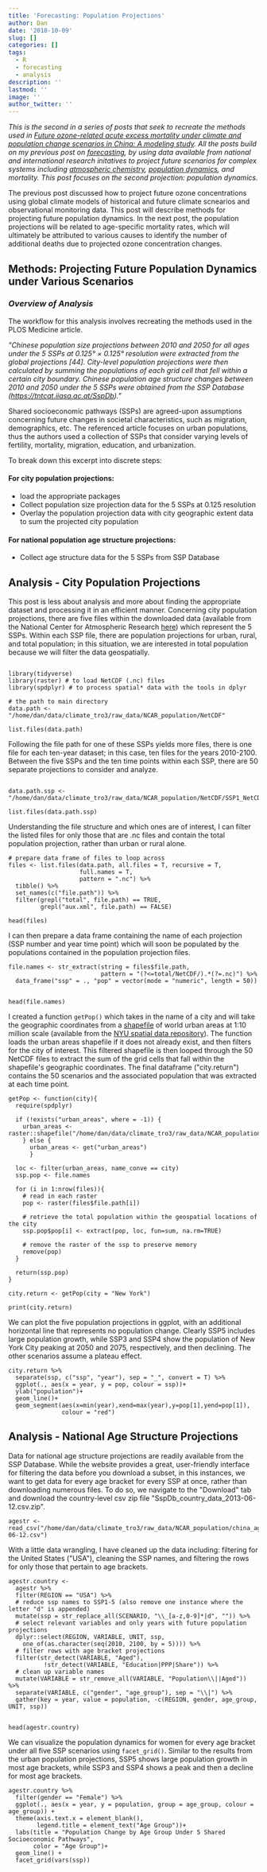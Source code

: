 ```yaml
---
title: 'Forecasting: Population Projections'
author: Dan
date: '2018-10-09'
slug: []
categories: []
tags:
  - R
  - forecasting
  - analysis
description: ''
lastmod: ''
image: ''
author_twitter: ''
---
```



*This is the second in a series of posts that seek to recreate the methods used in [Future ozone-related acute excess mortality under climate and population change scenarios in China: A modeling study](https://journals.plos.org/plosmedicine/article?id=10.1371/journal.pmed.1002598#sec014). All the posts build on my previous post on [forecasting](https://danbernstein.netlify.com/post/learning-forecasting/), by using data available from national and international research initatives to project future scenarios for complex systems including [atmospheric chemistry](https://danbernstein.netlify.com/post/climate-modeling/), [population dynamics](https://danbernstein.netlify.com/post/population-projections/), and mortality. This post focuses on the second projection: population dynamics.*

The previous post discussed how to project future ozone concentrations using global climate models of historical and future climate scnearios and observational monitoring data. This post will describe methods for projecting future population dynamics. In the next post, the population projections will be related to age-specific mortality rates, which will ultimately be attributed to various causes to identify the number of additional deaths due to projected ozone concentration changes. 

## Methods: Projecting Future Population Dynamics under Various Scenarios

### *Overview of Analysis*

The workflow for this analysis involves recreating the methods used in the PLOS Medicine article.

*"Chinese population size projections between 2010 and 2050 for all ages under the 5 SSPs at 0.125° × 0.125° resolution were extracted from the global projections [44]. City-level population projections were then calculated by summing the populations of each grid cell that fell within a certain city boundary. Chinese population age structure changes between 2010 and 2050 under the 5 SSPs were obtained from the SSP Database (https://tntcat.iiasa.ac.at/SspDb)."*

Shared socioeconomic pathways (SSPs) are agreed-upon assumptions concerning future changes in societal characteristics, such as migration, demographics, etc. The referenced article focuses on urban populations, thus the authors used a collection of SSPs that consider varying levels of fertility, mortality, migration, education, and urbanization.

To break down this excerpt into discrete steps:

#### For city population projections: 
* load the appropriate packages 
* Collect population size projection data for the 5 SSPs at 0.125 resolution 
* Overlay the population projection data with city geographic extent data to sum the projected city population

#### For national population age structure projections:
* Collect age structure data for the 5 SSPs from SSP Database


## Analysis - City Population Projections 

This post is less about analysis and more about finding the appropriate dataset and processing it in an efficient manner. Concerning city population projections, there are five files within the downloaded data (available from the National Center for Atmospheric Research [here](http://www.cgd.ucar.edu/iam/modeling/spatial-population-scenarios.html)) which represent the 5 SSPs. Within each SSP file, there are population projections for urban, rural, and total population; in this situation, we are interested in total population because we will filter the data geospatially. 


```{r file structure}

library(tidyverse)
library(raster) # to load NetCDF (.nc) files
library(spdplyr) # to process spatial* data with the tools in dplyr

# the path to main directory 
data.path <- "/home/dan/data/climate_tro3/raw_data/NCAR_population/NetCDF"

list.files(data.path)
```

Following the file path for one of these SSPs yields more files, there is one file for each ten-year dataset; in this case, ten files for the years 2010-2100. Between the five SSPs and the ten time points within each SSP, there are 50 separate projections to consider and analyze.

```{r, eval=FALSE}

data.path.ssp <- "/home/dan/data/climate_tro3/raw_data/NCAR_population/NetCDF/SSP1_NetCDF/total/NetCDF"

list.files(data.path.ssp)
```

Understanding the file structure and which ones are of interest, I can filter the listed files for only those that are .nc files and contain the total population projection, rather than urban or rural alone. 

```{r, eval=FALSE}
# prepare data frame of files to loop across
files <- list.files(data.path, all.files = T, recursive = T,
                    full.names = T,
                    pattern = ".nc") %>% 
  tibble() %>% 
  set_names(c("file.path")) %>% 
  filter(grepl("total", file.path) == TRUE,
         grepl("aux.xml", file.path) == FALSE)

head(files)
```

I can then prepare a data frame containing the name of each projection (SSP number and year time point) which will soon be populated by the populations contained in the population projection files. 
```{r prepare data frame to fill}
file.names <- str_extract(string = files$file.path, 
                          pattern = "(?<=total/NetCDF/).*(?=.nc)") %>% 
  data_frame("ssp" = ., "pop" = vector(mode = "numeric", length = 50))


head(file.names)
```


I created a function ```getPop()``` which takes in the name of a city and will take the geographic coordinates from a [shapefile](https://geo.nyu.edu/catalog/stanford-yk247bg4748) of world urban areas at 1:10 million scale (available from the [NYU spatial data repository](https://geo.nyu.edu/)). The function loads the urban areas shapefile if it does not already exist, and then filters for the city of interest. This filtered shapefile is then looped through the 50 NetCDF files to extract the sum of the grid cells that fall within the shapefile's geographic coordinates. The final dataframe ("city.return") contains the 50 scenarios and the associated population that was extracted at each time point. 

```{r getPop}
getPop <- function(city){
  require(spdplyr)

  if (!exists("urban_areas", where = -1)) {
    urban_areas <- raster::shapefile("/home/dan/data/climate_tro3/raw_data/NCAR_population/urban_area_global_nyu/ne_10m_urban_areas_landscan")
    } else {
      urban_areas <- get("urban_areas")
      }
  
  loc <- filter(urban_areas, name_conve == city)
  ssp.pop <- file.names
  
  for (i in 1:nrow(files)){
    # read in each raster
    pop <- raster(files$file.path[i])
    
    # retrieve the total population within the geospatial locations of the city
    ssp.pop$pop[i] <- extract(pop, loc, fun=sum, na.rm=TRUE)
    
    # remove the raster of the ssp to preserve memory
    remove(pop)
  }
  
  return(ssp.pop)
}

city.return <- getPop(city = "New York")

print(city.return)
```

We can plot the five population projections in ggplot, with an additional horizontal line that represents no population change. Clearly SSP5 includes large population growth, while SSP3 and SSP4 show the population of New York City peaking at 2050 and 2075, respectively, and then declining. The other scenarios assume a plateau effect. 
```{r population projection ggplot}
city.return %>% 
  separate(ssp, c("ssp", "year"), sep = "_", convert = T) %>% 
  ggplot(., aes(x = year, y = pop, colour = ssp))+
  ylab("population")+
  geom_line()+
  geom_segment(aes(x=min(year),xend=max(year),y=pop[1],yend=pop[1]),
               colour = "red")
```



## Analysis - National Age Structure Projections 

Data for national age structure projections are readily available from the SSP Database. While the website provides a great, user-friendly interface for filtering the data before you download a subset, in this instances, we want to get data for every age bracket for every SSP at once, rather than downloading numerous files. To do so, we navigate to the "Download" tab and download the country-level csv zip file "SspDb_country_data_2013-06-12.csv.zip". 
```{r, eval=FALSE}
agestr <- read_csv("/home/dan/data/climate_tro3/raw_data/NCAR_population/china_agestructure/SspDb_country_data_2013-06-12.csv")

```

With a little data wrangling, I have cleaned up the data including: filtering for the United States ("USA"), cleaning the SSP names, and filtering the rows for only those that pertain to age brackets. 
```{r, eval=FALSE}
agestr.country <- 
  agestr %>% 
  filter(REGION == "USA") %>% 
  # reduce ssp names to SSP1-5 (also remove one instance where the letter "d" is appended)
  mutate(ssp = str_replace_all(SCENARIO, "\\_[a-z,0-9]*|d", "")) %>% 
  # select relevant variables and only years with future population projections
  dplyr::select(REGION, VARIABLE, UNIT, ssp,
    one_of(as.character(seq(2010, 2100, by = 5)))) %>% 
  # filter rows with age bracket projections
  filter(str_detect(VARIABLE, "Aged"),
          !str_detect(VARIABLE, "Education|PPP|Share")) %>% 
  # clean up variable names
  mutate(VARIABLE = str_remove_all(VARIABLE, "Population\\||Aged")) %>% 
  separate(VARIABLE, c("gender", "age_group"), sep = "\\|") %>% 
  gather(key = year, value = population, -c(REGION, gender, age_group, UNIT, ssp))


head(agestr.country)
```

We can visualize the population dynamics for women for every age bracket under all five SSP scenarios using ```facet_grid()```. Similar to the results from the urban population projections, SSP5 shows large population growth in most age brackets, while SSP3 and SSP4 shows a peak and then a decline for most age brackets.

```{r, eval=FALSE}
agestr.country %>% 
  filter(gender == "Female") %>% 
  ggplot(., aes(x = year, y = population, group = age_group, colour = age_group)) +
  theme(axis.text.x = element_blank(),
        legend.title = element_text("Age Group"))+
  labs(title = "Population Change by Age Group Under 5 Shared Socioeconomic Pathways",
       color = "Age Group")+
  geom_line() +
  facet_grid(vars(ssp))
```


